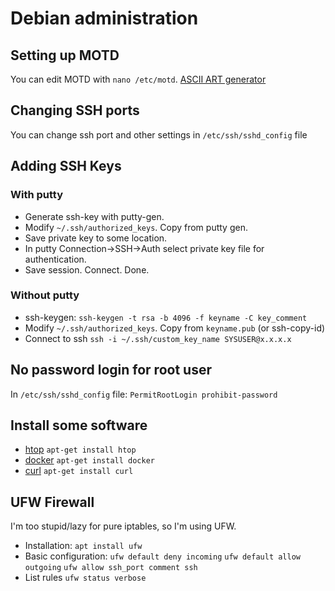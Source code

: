 # Debian administration

## Setting up MOTD

You can edit MOTD with `nano /etc/motd`.
[ASCII ART generator](http://patorjk.com/software/taag/#p=display&f=Big%20Money-ne&t=XD)

## Changing SSH ports
You can change ssh port and other settings in `/etc/ssh/sshd_config` file

## Adding SSH Keys

### With putty
- Generate ssh-key with putty-gen.
- Modify `~/.ssh/authorized_keys`. Copy from putty gen.
- Save private key to some location.
- In putty Connection->SSH->Auth select private key file for authentication.
- Save session. Connect. Done.

### Without putty
- ssh-keygen: `ssh-keygen -t rsa -b 4096 -f keyname -C key_comment`
- Modify `~/.ssh/authorized_keys`. Copy from `keyname.pub` (or ssh-copy-id)
- Connect to ssh `ssh -i ~/.ssh/custom_key_name SYSUSER@x.x.x.x`

## No password login for root user
In `/etc/ssh/sshd_config` file: `PermitRootLogin prohibit-password`

## Install some software
- [htop](https://linux.die.net/man/1/htop) `apt-get install htop`
- [docker](https://www.docker.com) `apt-get install docker`
- [curl](https://curl.haxx.se/) `apt-get install curl`

## UFW Firewall
I'm too stupid/lazy for pure iptables, so I'm using UFW.
- Installation:
`apt install ufw`
- Basic configuration:
`ufw default deny incoming`
`ufw default allow outgoing`
`ufw allow ssh_port comment ssh`
- List rules
`ufw status verbose`
